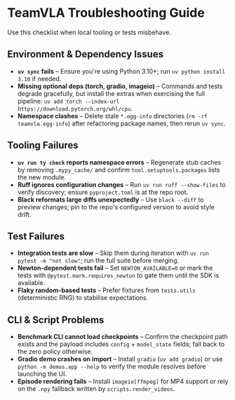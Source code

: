 # TeamVLA Troubleshooting Guide

Use this checklist when local tooling or tests misbehave.

## Environment & Dependency Issues
- **`uv sync` fails** – Ensure you're using Python 3.10+; run `uv python install 3.10` if needed.
- **Missing optional deps (torch, gradio, imageio)** – Commands and tests degrade gracefully, but install the extras when exercising the full pipeline: `uv add torch --index-url https://download.pytorch.org/whl/cpu`.
- **Namespace clashes** – Delete stale `*.egg-info` directories (`rm -rf teamvla.egg-info`) after refactoring package names, then rerun `uv sync`.

## Tooling Failures
- **`uv run ty check` reports namespace errors** – Regenerate stub caches by removing `.mypy_cache/` and confirm `tool.setuptools.packages` lists the new module.
- **Ruff ignores configuration changes** – Run `uv run ruff --show-files` to verify discovery; ensure `pyproject.toml` is at the repo root.
- **Black reformats large diffs unexpectedly** – Use `black --diff` to preview changes; pin to the repo's configured version to avoid style drift.

## Test Failures
- **Integration tests are slow** – Skip them during iteration with `uv run pytest -m "not slow"`; run the full suite before merging.
- **Newton-dependent tests fail** – Set `NEWTON_AVAILABLE=0` or mark the tests with `@pytest.mark.requires_newton` to gate them until the SDK is available.
- **Flaky random-based tests** – Prefer fixtures from `tests.utils` (deterministic RNG) to stabilise expectations.

## CLI & Script Problems
- **Benchmark CLI cannot load checkpoints** – Confirm the checkpoint path exists and the payload includes `config` + `model_state` fields; fall back to the zero policy otherwise.
- **Gradio demo crashes on import** – Install `gradio` (`uv add gradio`) or use `python -m demos.app --help` to verify the module resolves before launching the UI.
- **Episode rendering fails** – Install `imageio[ffmpeg]` for MP4 support or rely on the `.npy` fallback written by `scripts.render_videos`.
